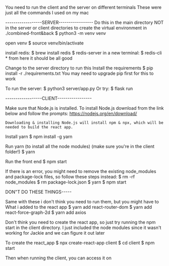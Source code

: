 
You need to run the client and the server on different terminals 
These were just all the commands I used on my mac

------------------SERVER-----------------
Do this in the main directory NOT in the server or client directories
to create the virtual environment in ./combined-front&back
        $ python3 -m venv venv

open venv
        $ source venv/bin/activate

install redis:
        $ brew install redis 
        $ redis-server
        in a new terminal: $ redis-cli
        * from here it should be all good

Change to the server directory to run this
Install the requirements
        $ pip install -r ./requirements.txt 
        You may need to upgrade pip first for this to work

To run the server: 
        $ python3 server/app.py
        Or try:
        $ flask run


------------------CLIENT-----------------

Make sure that Node.js is installed. To install Node.js download from the link below and follow the prompts:
        https://nodejs.org/en/download/ 

    Downloading & installing Node.js will install npm & npx, which will be needed to build the react app.

Install yarn
        $ npm install -g yarn

Run yarn (to install all the node modules) (make sure you're in the client folder!)
        $ yarn

Run the front end
        $ npm start

If there is an error, you might need to remove the existing node_modules and package-lock files, so follow these steps instead: 
        $ rm -rf node_modules
        $ rm package-lock.json
        $ yarn
        $ npm start


DON"T DO THESE THINGS-----

Same with these i don't think you need to run them, but you might have to 
What i added to the react app
        $ yarn add react-router-dom
        $ yarn add react-force-graph-2d
        $ yarn add axios

Don't think you need to create the react app, so just try running the npm start in the client directory. I just included the node modules since it wasn't working for Jackie and we can figure it out later

To create the react_app
        $ npx create-react-app client
        $ cd client
        $ npm start

Then when running the client, you can access it on